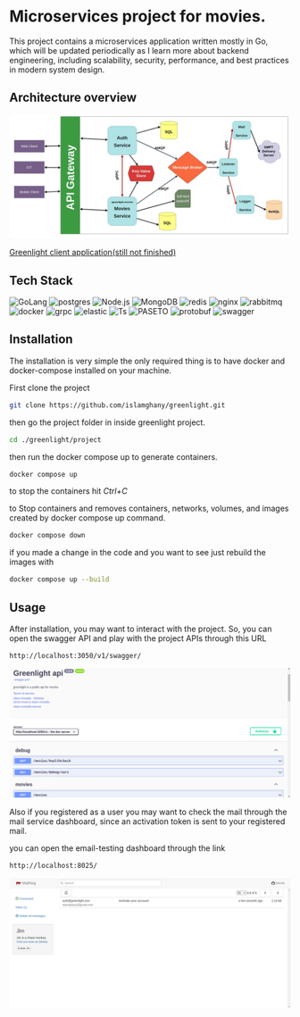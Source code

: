 # Microservices project for movies.

This project contains a microservices application written mostly in Go, which will be updated periodically as I learn more about backend engineering, including scalability, security, performance, and best practices in modern system design.

## Architecture overview

![Greenlight Architecture](./statics/greenlight-arch.jpg)

[Greenlight client application(still not finished)](https://github.com/islamghany/greenlight-client)

## Tech Stack

<img alt="GoLang" src="https://img.shields.io/badge/-Golang-007D9C?style=for-the-badge&logo=go&logoColor=white" />
<img alt="postgres" src="https://img.shields.io/badge/-postgres-430098?style=for-the-badge&logo=postgresql&logoColor=white" />
<img alt="Node.js" src="https://img.shields.io/badge/-Node.JS-00A95C?style=for-the-badge&logo=node.js&logoColor=white" />
<img alt="MongoDB" src="https://img.shields.io/badge/-MongoDB-47A248?style=for-the-badge&logo=mongodb&logoColor=white" />
<img alt="redis" src="https://img.shields.io/badge/-redis-d63835?style=for-the-badge&logo=redis&logoColor=white" />
<img alt="nginx" src="https://img.shields.io/badge/-Nginx-009639?style=for-the-badge&logo=nginx&logoColor=white" />
 <img alt="rabbitmq" src="https://img.shields.io/badge/-RabbitMQ-FB693F?style=for-the-badge&logo=rabbitmq&logoColor=white" />
 <img alt="docker" src="https://img.shields.io/badge/-docker-1572B6?style=for-the-badge&logo=docker&logoColor=white" />
 <img alt="grpc" src="https://img.shields.io/badge/-gRPC-2B545C?style=for-the-badge&logo=rpc&logoColor=white" />
 <img alt="elastic" src="https://img.shields.io/badge/-ElasticSearch-FDC63C?style=for-the-badge&logo=elasticsearch&logoColor=white" />
 <img alt="Ts" src="https://img.shields.io/badge/-typescript-3178C6?style=for-the-badge&logo=typescript&logoColor=white" />
 <img alt="PASETO" src="https://img.shields.io/badge/-PASETO-1a1a1a?style=for-the-badge&logo=paseto&logoColor=white" />
<img alt="protobuf" src="https://img.shields.io/badge/-protobuf-D44235?style=for-the-badge&logo=protobuf&logoColor=white" />
<img alt="swagger" src="https://img.shields.io/badge/-Swagger-D44235?style=for-the-badge&logo=swagger&logoColor=white" />

## Installation

The installation is very simple the only required thing is to have docker and docker-compose installed on your machine.

First clone the project

```bash
git clone https://github.com/islamghany/greenlight.git
```

then go the project folder in inside greenlight project.

```bash
cd ./greenlight/project
```

then run the docker compose up to generate containers.

```bash
docker compose up
```

to stop the containers hit _Ctrl+C_

to Stop containers and removes containers, networks, volumes, and images created by docker compose up command.

```bash
docker compose down
```

if you made a change in the code and you want to see just rebuild the images with

```bash
docker compose up --build
```

## Usage

After installation, you may want to interact with the project.
So, you can open the swagger API and play with the project APIs through this URL

```bash
http://localhost:3050/v1/swagger/
```

![Swagger](./statics/swagger.png)

Also if you registered as a user you may want to check the mail through the mail service dashboard, since an activation token
is sent to your registered mail.

you can open the email-testing dashboard through the link

```bash
http://localhost:8025/
```

![Swagger](./statics/mailhog.png)
